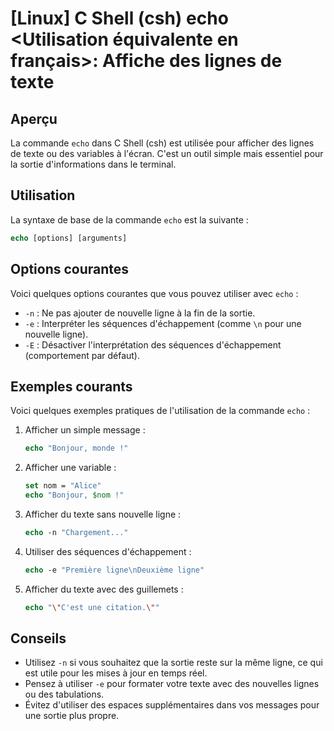 # [Linux] C Shell (csh) echo <Utilisation équivalente en français>: Affiche des lignes de texte

## Aperçu
La commande `echo` dans C Shell (csh) est utilisée pour afficher des lignes de texte ou des variables à l'écran. C'est un outil simple mais essentiel pour la sortie d'informations dans le terminal.

## Utilisation
La syntaxe de base de la commande `echo` est la suivante :

```csh
echo [options] [arguments]
```

## Options courantes
Voici quelques options courantes que vous pouvez utiliser avec `echo` :

- `-n` : Ne pas ajouter de nouvelle ligne à la fin de la sortie.
- `-e` : Interpréter les séquences d'échappement (comme `\n` pour une nouvelle ligne).
- `-E` : Désactiver l'interprétation des séquences d'échappement (comportement par défaut).

## Exemples courants
Voici quelques exemples pratiques de l'utilisation de la commande `echo` :

1. Afficher un simple message :
   ```csh
   echo "Bonjour, monde !"
   ```

2. Afficher une variable :
   ```csh
   set nom = "Alice"
   echo "Bonjour, $nom !"
   ```

3. Afficher du texte sans nouvelle ligne :
   ```csh
   echo -n "Chargement..."
   ```

4. Utiliser des séquences d'échappement :
   ```csh
   echo -e "Première ligne\nDeuxième ligne"
   ```

5. Afficher du texte avec des guillemets :
   ```csh
   echo "\"C'est une citation.\""
   ```

## Conseils
- Utilisez `-n` si vous souhaitez que la sortie reste sur la même ligne, ce qui est utile pour les mises à jour en temps réel.
- Pensez à utiliser `-e` pour formater votre texte avec des nouvelles lignes ou des tabulations.
- Évitez d'utiliser des espaces supplémentaires dans vos messages pour une sortie plus propre.